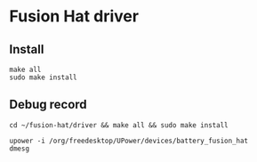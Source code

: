 # Fusion Hat driver

## Install

```
make all
sudo make install
```

## Debug record

```
cd ~/fusion-hat/driver && make all && sudo make install

upower -i /org/freedesktop/UPower/devices/battery_fusion_hat
dmesg
```